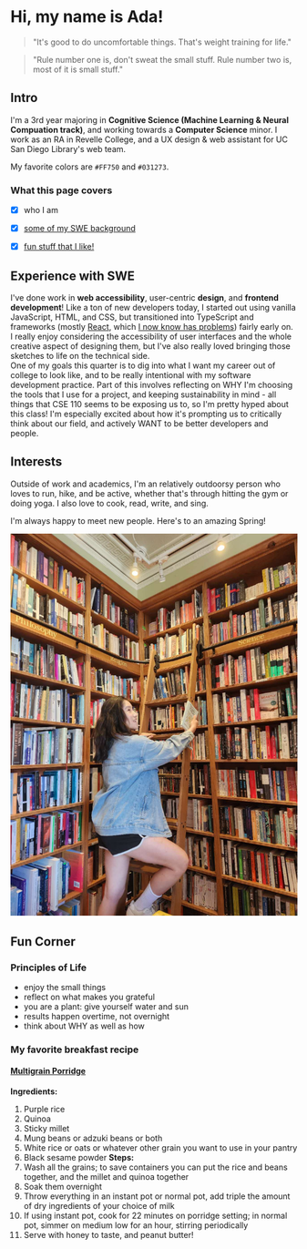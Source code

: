 # Hi, my name is Ada!

> "It's good to do uncomfortable things. That's weight training for life."

> "Rule number one is, don't sweat the small stuff. Rule number two is, most of it is small stuff."

## Intro
I'm a 3rd year majoring in **Cognitive Science (Machine Learning & Neural Compuation track)**, and working towards a **Computer Science** minor. I work as an RA in Revelle College, and a UX design & web assistant for UC San Diego Library's web team.   

My favorite colors are `#FF750` and `#031273`.

### What this page covers
- [x] who I am
- [x] [some of my SWE background](#experience-with-swe)
- [x] [fun stuff that I like!](#fun-corner)



## Experience with SWE
I've done work in **web accessibility**, user-centric **design**, and **frontend development**! Like a ton of new developers today, I started out using vanilla JavaScript, HTML, and CSS, but transitioned into TypeScript and frameworks (mostly [React](https://react.dev/), which [I now know has problems](https://www.zachleat.com/web/react-criticism/)) fairly early on. 
I really enjoy considering the accessibility of user interfaces and the whole creative aspect of designing them, but I've also really loved bringing those sketches to life on the technical side.  
One of my goals this quarter is to dig into what I want my career out of college to look like, and to be really intentional with my software development practice.
Part of this involves reflecting on WHY I'm choosing the tools that I use for a project, and keeping sustainability in mind - all things that CSE 110 seems to be exposing us to, so I'm pretty hyped about this class! I'm especially excited about how it's prompting us to critically think about our field, and actively WANT to be better developers and people.  

## Interests
Outside of work and academics, I'm an relatively outdoorsy person who loves to run, hike, and be active, whether that's through hitting the gym or doing yoga. I also love to cook, read, write, and sing.

I'm always happy to meet new people. Here's to an amazing Spring!

![pic of ada](/imgs/libraryprofile.jpg)

## Fun Corner
### Principles of Life
- enjoy the small things
- reflect on what makes you grateful
- you are a plant: give yourself water and sun
- results happen overtime, not overnight
- think about WHY as well as how  

### My favorite breakfast recipe
#### [Multigrain Porridge]((/imgs/eight-treasure-Congee.jpg))
**Ingredients:**  
1. Purple rice
2. Quinoa
3. Sticky millet
4. Mung beans or adzuki beans or both
5. White rice or oats or whatever other grain you want to use in your pantry
6. Black sesame powder
**Steps:**  
1. Wash all the grains; to save containers you can put the rice and beans together, and the millet and quinoa together
2. Soak them overnight
3. Throw everything in an instant pot or normal pot, add triple the amount of dry ingredients of your choice of milk
4. If using instant pot, cook for 22 minutes on porridge setting; in normal pot, simmer on medium low for an hour, stirring periodically
5. Serve with honey to taste, and peanut butter!